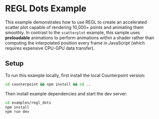 # REGL Dots Example

This example demonstrates how to use REGL to create an accelerated scatter plot capable of rendering 10,000+ points and animating them smoothly. In contrast to the `scatterplot` example, this sample uses **preloadable** animations to perform animations within a shader rather than computing the interpolated position every frame in JavaScript (which requires expensive CPU-GPU data transfer).

## Setup

To run this example locally, first install the local Counterpoint version:

```bash
cd counterpoint && npm install && cd ..
```

Then install example dependencies and start the dev server:

```bash
cd examples/regl_dots
npm install
npm run dev
```

